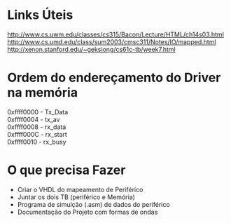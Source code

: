 ﻿# Links Úteis

http://www.cs.uwm.edu/classes/cs315/Bacon/Lecture/HTML/ch14s03.html
http://www.cs.umd.edu/class/sum2003/cmsc311/Notes/IO/mapped.html
http://xenon.stanford.edu/~geksiong/cs61c-tb/week7.html

# Ordem do endereçamento do Driver na memória

0xffff0000 - Tx_Data <br />
0xffff0004 - tx_av <br />
0xffff0008 - rx_data <br />
0xffff000C - rx_start <br />
0xffff0010 - rx_busy <br />

# O que precisa Fazer

- Criar o VHDL do mapeamento de Periférico <br />
- Juntar os dois TB (periférico e Memória) <br />
- Programa de simulção (.asm) de dados do periférico <br />
- Documentação do Projeto com formas de ondas <br />
